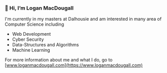 ### 👋 Hi, I’m Logan MacDougall

I'm currently in my masters at Dalhousie and am interested in many area of Computer Science including
- Web Development
- Cyber Security
- Data-Structures and Algorithms
- Machine Learning

For more information about me and what I do, go to [www.loganmacdougall.com](https://www.loganmacdougall.com)

<!---
loganmacdougall/loganmacdougall is a ✨ special ✨ repository because its `README.md` (this file) appears on your GitHub profile.
You can click the Preview link to take a look at your changes.
--->
